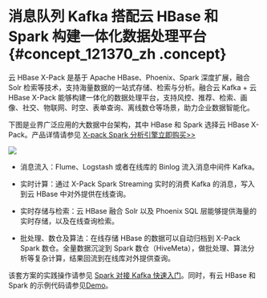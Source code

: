 # 消息队列 Kafka 搭配云 HBase 和 Spark 构建一体化数据处理平台 {#concept_121370_zh .concept}

云 HBase X-Pack 是基于 Apache HBase、Phoenix、Spark 深度扩展，融合 Solr 检索等技术，支持海量数据的一站式存储、检索与分析。融合云 Kafka + 云 HBase X-Pack 能够构建一体化的数据处理平台，支持风控、推荐、检索、画像、社交、物联网、时空、表单查询、离线数仓等场景，助力企业数据智能化。

下图是业界广泛应用的大数据中台架构，其中 HBase 和 Spark 选择云 HBase X-Pack。产品详情请参见 [X-pack Spark 分析引擎](https://help.aliyun.com/document_detail/93899.html?spm=a2c4g.11186623.2.10.3bf81f630K08Hz)[立即购买\>\>](https://hbase.console.aliyun.com/hbase/cn-shenzhen/clusters)

![](http://static-aliyun-doc.oss-cn-hangzhou.aliyuncs.com/assets/img/998865/156697677353226_zh-CN.png)

-   消息流入：Flume、Logstash 或者在线库的 Binlog 流入消息中间件 Kafka。

-   实时计算：通过 X-Pack Spark Streaming 实时的消费 Kafka 的消息，写入到云 HBase 中对外提供在线查询。

-   实时存储与检索：云 HBase 融合 Solr 以及 Phoenix SQL 层能够提供海量的实时存储，以及在线查询检索。

-   批处理、数仓及算法：在线存储 HBase 的数据可以自动归档到 X-Pack Spark 数仓。全量数据沉淀到 Spark 数仓（HiveMeta），做批处理、算法分析等复杂计算，结果回流到在线库对外提供查询。


该套方案的实践操作请参见 [Spark 对接 Kafka 快速入门](https://help.aliyun.com/document_detail/114567.html?spm=a2c4g.11186623.2.13.3bf81f630K08Hz)。同时，有云 HBase 和 Spark 的示例代码请参见[Demo](https://github.com/aliyun/aliyun-apsaradb-hbase-demo/tree/master/spark)。

